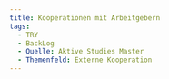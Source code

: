 ```yaml
---
title: Kooperationen mit Arbeitgebern
tags:
  - TRY
  - BackLog
  - Quelle: Aktive Studies Master
  - Themenfeld: Externe Kooperation
---
```

